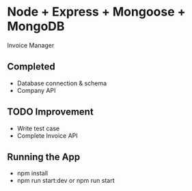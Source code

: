# Node + Express + Mongoose + MongoDB
Invoice Manager

## Completed
- Database connection & schema
- Company API


## TODO Improvement
- Write test case
- Complete Invoice API

## Running the App
- npm install
- npm run start:dev or npm run start
